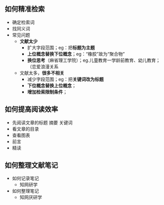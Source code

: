 ## 如何精准检索

+ 确定检索词
+ 找同义词
+ 常见问题
  + **文献太少**
    + 扩大字段范围；eg：把**标题为主题**
    + **上位概念替换下位概念**；eg：“橡胶”故为“聚合物”
    + **换位思考**（麻省理工学院）；eg.儿童教育一学龄前教育、幼儿教育；（恋爱浪漫关系
  + 文献太多，**很多不相关**
    + 减少字段范围；eg：把**关键词改为标题**
    + **下位概念替换上位概念**；
    + **增加检索限制条件**；

## 如何提高阅读效率

+ 先阅读文章的标题 摘要 关键词
+ 看文章的目录
+ 查看图表
+ 前言
+ 精读

## 如何整理文献笔记

+ 如何记录笔记
  + 知网研学
+ 如何整理笔记
  + 知网厌研学

